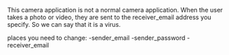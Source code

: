 This camera application is not a normal camera application. 
When the user takes a photo or video, they are sent to the receiver_email address you specify. 
So we can say that it is a virus.

places you need to change:
-sender_email
-sender_password 
-receiver_email
